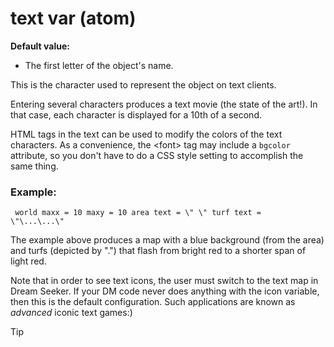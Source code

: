 # text var (atom)
**Default value:**
+   The first letter of the object\'s name.


This is the character used to represent the object on text
clients. 

Entering several characters produces a text movie (the
state of the art!). In that case, each character is displayed for a 10th
of a second. 

HTML tags in the text can be used to modify the
colors of the text characters. As a convenience, the \<font\> tag may
include a `bgcolor` attribute, so you don\'t have to do a CSS style
setting to accomplish the same thing.
### Example:

```
 world maxx = 10 maxy = 10 area text = \" \" turf text =
\"\...\...\" 
```
 

The example above produces a map with a
blue background (from the area) and turfs (depicted by \".\") that flash
from bright red to a shorter span of light red. 

Note that in
order to see text icons, the user must switch to the text map in Dream
Seeker. If your DM code never does anything with the icon variable, then
this is the default configuration. Such applications are known as
*advanced* iconic text games:)

> [!TIP] 
> 